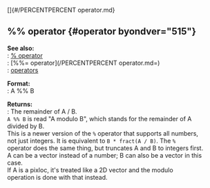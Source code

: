 []{#/PERCENTPERCENT operator.md}    
## %% operator {#operator byondver="515"}    
**See also:**    
:   [% operator](/operator/%)    
:   [%%= operator](/PERCENTPERCENT operator.md=)    
:   [operators](/operator)    
<!-- -->    
**Format:**    
:   A %% B    
<!-- -->    
**Returns:**    
:   The remainder of A / B.    
`A %% B` is read \"A modulo B\", which stands for the remainder of A    
divided by B.    
This is a newer version of the `%` operator that supports all numbers,    
not just integers. It is equivalent to `B * fract(A / B)`. The `%`    
operator does the same thing, but truncates A and B to integers first.    
A can be a vector instead of a number; B can also be a vector in this    
case.    
If A is a pixloc, it\'s treated like a 2D vector and the modulo    
operation is done with that instead.  